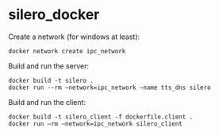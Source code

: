 # silero_docker

Create a network (for windows at least):

```docker network create ipc_network```
  
Build and run the server:

```
docker build -t silero .
docker run --rm —network=ipc_network —name tts_dns silero
```

Build and run the client:

```
docker build -t silero_client -f dockerfile.client .
docker run —rm —network=ipc_network silero_client
```
